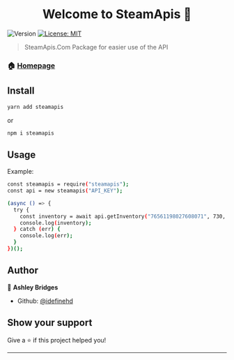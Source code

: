 <h1 align="center">Welcome to SteamApis 👋</h1>
<p>
  <img alt="Version" src="https://img.shields.io/badge/version-0.0.1-blue.svg?cacheSeconds=2592000" />
  <a href="#" target="_blank">
    <img alt="License: MIT" src="https://img.shields.io/badge/License-MIT-yellow.svg" />
  </a>
</p>

> SteamApis.Com Package for easier use of the API

### 🏠 [Homepage](steamapis.com)

## Install

```sh
yarn add steamapis
```

or

```sh
npm i steamapis
```

## Usage

Example:

```sh
const steamapis = require("steamapis");
const api = new steamapis("API_KEY");

(async () => {
  try {
    const inventory = await api.getInventory("76561198027608071", 730, 2);
    console.log(inventory);
  } catch (err) {
    console.log(err);
  }
})();
```

## Author

👤 **Ashley Bridges**

- Github: [@idefinehd](https://github.com/idefinehd)

## Show your support

Give a ⭐️ if this project helped you!

---
